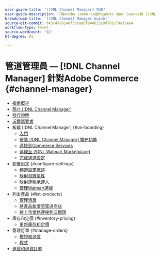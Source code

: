 ```yaml
---
user-guide-title: '[!DNL Channel Manager] 指南'
user-guide-description: 『將Adobe Commerce或Magento Open Source與 [!DNL Walmart Marketplace] 賣家中央賬戶。
breadcrumb-title: '[!DNL Channel Manager Guide]'
source-git-commit: d43c4760246f38caa5f944025e8d701c79a15ee4
workflow-type: tm+mt
source-wordcount: '92'
ht-degree: 0%

---
```



# 管道管理員 —  [!DNL Channel Manager] 針對Adobe Commerce {#channel-manager}

- [指南概述](guide-overview.md)
- [簡介 [!DNL Channel Manager]](overview.md)
- [發行說明](release-notes.md)
- [沃爾瑪要求](walmart-requirements.md)
- 板載 [!DNL Channel Manager] {#on-boarding}
   - [入門](onboard.md)
   - [安裝 [!DNL Channel Manager] 擴充功能](install.md)
   - [連接到Commerce Services](connect.md)
   - [連線至 [!DNL Walmart Marketplace]](connect-marketplace.md)
   - [完成通道設定](complete-sales-channel-store-setup.md)
- 配置設定 {#configure-settings}
   - [頻道設定概述](settings-overview.md)
   - [映射目錄屬性](map-catalog-attributes.md)
   - [映射運輸承運人](map-shipping-carriers.md)
   - [管理Walmart連接](manage-wmt-connection.md)
- 列出產品 {#list-products}
   - [管理清單](manage-listings.md)
   - [將產品新增至管道商店](add-products-to-channel-store.md)
   - [將上市業務連接到沃爾瑪](connect-listings-to-marketplace.md)
- 庫存和定價 {#inventory-pricing}
   - [更新庫存和定價](inventory-and-price-updates.md)
- 管理訂單 {#manage-orders}
   - [檢視和追蹤](manage-orders.md)
   - [程式](process-orders.md)
- [退貨和退貨訂單](return-refund-orders.md)


